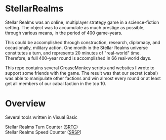 # StellarRealms


Stellar Realms was an online, multiplayer strategy game in a science-fiction setting. The object was to accumulate as much prestige as possible, through various means, in the period of 400 game-years.

This could be accomplished through construction, research, diplomacy, and occasionally, military action. One month in the Stellar Realms universe constitutes a turn, and represents 20 minutes of "real-world" time. Therefore, a full 400-year round is accomplished in 66 real-world days.

This repo contains several GreaseMonkey scripts and websites I wrote to support some friends with the game. The result was that our secret (cabal) was able to manipulate other factions and win almost every round or at least get all members of our cabal faction in the top 10.

# Overview

Several tools written in Visual Basic

Stellar Realms Turn Counter ([SRTC](https://github.com/nagten/StellarRealms/tree/master/DEV/VB/SRTC))<br>
Stellar Realms Speed Counter ([SRSP](https://github.com/nagten/StellarRealms/tree/master/DEV/VB/SRSP))
